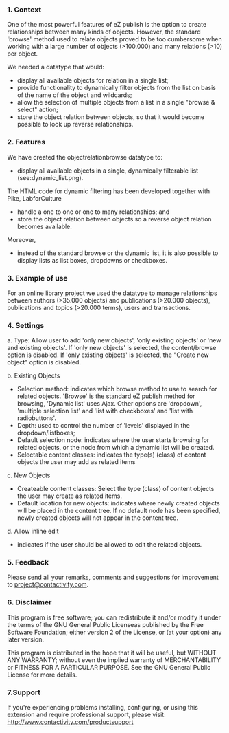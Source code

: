 ### 1. Context ###
One of the most powerful features of eZ publish is the option to create relationships between many kinds of objects. However, the standard 'browse' method used to relate objects proved to be too cumbersome when working with a large number of objects (>100.000) and many relations (>10) per object.


We needed a datatype that would:
- display all available objects for relation in a single list;
- provide functionality to dynamically filter objects from the list on basis of the name of the object and wildcards;
- allow the selection of multiple objects from a list in a single "browse & select" action;
- store the object relation between objects, so that it would become possible to look up reverse relationships.



### 2. Features ###
We have created the objectrelationbrowse datatype to:
- display all available objects in a single, dynamically filterable list (see:dynamic\_list.png).

The HTML code for dynamic filtering has been developed together with Pike, LabforCulture

- handle a one to one or one to many relationships; and
- store the object relation between objects so a reverse object relation becomes available.

Moreover,
- instead of the standard browse or the dynamic list, it is also possible to display lists as list boxes, dropdowns or checkboxes.


### 3. Example of use ###
For an online library project we used the datatype to manage relationships between authors (>35.000 objects) and publications (>20.000 objects), publications and topics (>20.000 terms), users and transactions.



### 4. Settings ###
a. Type: Allow user to add 'only new objects', 'only existing objects' or 'new and existing objects'. If 'only new objects' is selected, the content/browse option is disabled. If 'only existing objects' is selected, the "Create new object" option is disabled.

b. Existing Objects
-	Selection method: indicates which browse method to use to search for related objects. 'Browse' is the standard eZ publish method for browsing, 'Dynamic list' uses Ajax. Other options are 'dropdown', 'multiple selection list' and 'list with checkboxes' and 'list with radiobuttons'.
-	Depth: used to control the number of 'levels' displayed in the dropdown/listboxes;
-	Default selection node: indicates where the user starts browsing for related objects, or the node from which a dynamic list will be created.
-	Selectable content classes: indicates the type(s) (class) of content objects the user may add as related items

c. New Objects
-	Createable content classes: Select the type (class) of content objects the user may create as related items.
-	Default location for new objects: indicates where newly created objects will be placed in the content tree. If no default node has been specified, newly created objects will not appear in the content tree.

d. Allow inline edit
-	indicates if the user should be allowed to edit the related objects.



### 5. Feedback ###
Please send all your remarks, comments and suggestions for improvement to
project@contactivity.com.




### 6. Disclaimer ###
This program is free software; you can redistribute it and/or modify it under the terms of the GNU General Public Licenseas published by the Free Software Foundation; either version 2 of the License, or (at your option) any later version.

This program is distributed in the hope that it will be useful, but WITHOUT ANY WARRANTY; without even the implied warranty of MERCHANTABILITY or FITNESS FOR A PARTICULAR PURPOSE. See the GNU General Public License for more details.

### 7.Support ###
If you're experiencing problems installing, configuring, or using this extension and require professional support, please visit:
http://www.contactivity.com/productsupport 